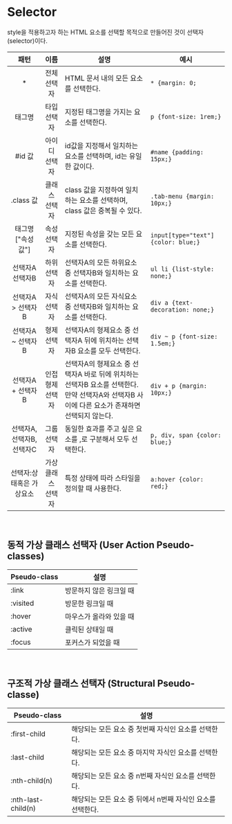 # Selector
style을 적용하고자 하는 HTML 요소를 선택할 목적으로 만들어진 것이 선택자(selector)이다. 

|패턴|이름|설명|예시|
|:-------:|:------:|----------|------------|
|*|전체선택자|HTML 문서 내의 모든 요소를 선택한다.|`* {margin: 0;`|
|태그명|타입 선택자|지정된 태그명을 가지는 요소를 선택한다.|`p {font-size: 1rem;}`|
|#id 값|아이디 선택자|id값을 지정해서 일치하는 요소를 선택하며, id는 유일한 값이다.|`#name {padding: 15px;}`|
|.class 값|클래스 선택자|class 값을 지정하여 일치하는 요소를 선택하며, class 값은 중복될 수 있다.|`.tab-menu {margin: 10px;}`|
|태그명["속성 값"]|속성 선택자|지정된 속성을 갖는 모든 요소를 선택한다.|`input[type="text"]{color: blue;}`|
|선택자A 선택자B|하위 선택자|선택자A의 모든 하위요소 중 선택자B와 일치하는 요소를 선택한다.|`ul li {list-style: none;}`|
|선택자A > 선택자B|자식 선택자|선택자A의 모든 자식요소 중 선택자B와 일치하는 요소를 선택한다.|`div a {text-decoration: none;}`|
|선택자A ~ 선택자B|형제 선택자|선택자A의 형제요소 중 선택자A 뒤에 위치하는 선택자B 요소를 모두 선택한다.|`div ~ p {font-size: 1.5em;}`|
|선택자A + 선택자B|인접형제 선택자|선택자A의 형제요소 중 선택자A 바로 뒤에 위치하는 선택자B 요소를 선택한다. 만약 선택자A와 선택자B 사이에 다른 요소가 존재하면 선택되지 않는다.|`div + p {margin: 10px;}`|
|선택자A, 선택자B, 선택자C|그룹 선택자|동일한 효과를 주고 싶은 요소를 ,로 구분해서 모두 선택한다.|`p, div, span {color: blue;}`|
|선택자:상태혹은 가상요소|가상클래스 선택자|특정 상태에 따라 스타일을 정의할 때 사용한다.|`a:hover {color: red;}`|

<br />

## 동적 가상 클래스 선택자 (User Action Pseudo-classes)

|Pseudo-class|설명|
|--------|--------------|
|:link|방문하지 않은 링크일 때|
|:visited|방문한 링크일 때|
|:hover|마우스가 올라와 있을 때|
|:active|클릭된 상태일 때|
|:focus|포커스가 되었을 때|

<br />

## 구조적 가상 클래스 선택자 (Structural Pseudo-classe)
|Pseudo-class|설명|
|--------|--------------|
|:first-child|해당되는 모든 요소 중 첫번째 자식인 요소를 선택한다.|
|:last-child|해당되는 모든 요소 중 마지막 자식인 요소를 선택한다.|
|:nth-child(n)|해당되는 모든 요소 중 n번째 자식인 요소를 선택한다.|
|:nth-last-child(n)|해당되는 모든 요소 중 뒤에서 n번째 자식인 요소를 선택한다.|